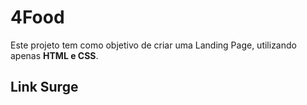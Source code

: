 # 4Food

Este projeto tem como objetivo de criar uma Landing Page, utilizando apenas **HTML e CSS**.

## Link Surge

